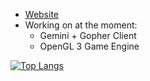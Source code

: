 * [Website](https://mtcw.xyz/)
* Working on at the moment:
  * Gemini + Gopher Client
  * OpenGL 3 Game Engine
  
[![Top Langs](https://github-readme-stats.vercel.app/api/top-langs/?username=mtcw99&layout=compact&theme=dark)](https://github.com/anuraghazra/github-readme-stats)
